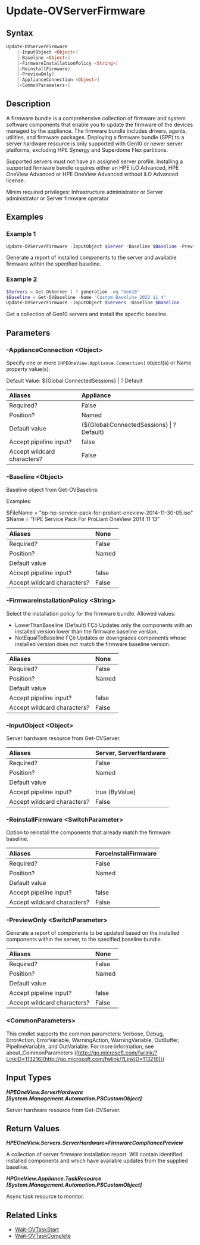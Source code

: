 ﻿---
description: Install SPP baseline to server hardware.
---

# Update-OVServerFirmware

## Syntax

```powershell
Update-OVServerFirmware
    [-InputObject <Object>]
    [-Baseline <Object>]
    [-FirmwareInstallationPolicy <String>]
    [-ReinstallFirmware]
    [-PreviewOnly]
    [-ApplianceConnection <Object>]
    [<CommonParameters>]
```

## Description

A firmware bundle is a comprehensive collection of firmware and system software components that enable you to update the firmware of the devices managed by the appliance. The firmware bundle includes drivers, agents, utilities, and firmware packages.  Deploying a firmware bundle (SPP) to a server hardware resource is only supported with Gen10 or newer server platforms, excluding HPE Synergy and Superdome Flex partitions.

Supported servers must not have an assigned server profile.  Installing a supported firmware bundle requires either an HPE iLO Advanced, HPE OneView Advanced or HPE OneView Advanced without iLO Advanced license.

Minim required privileges: Infrastructure administrator or Server administrator or Server firmware operator

## Examples

###  Example 1 

```powershell
Update-OVServerFirmware -InputObject $Server -Baseline $Baseline -PreviewOnly

```

Generate a report of installed components to the server and available firmware within the specified baseline.

###  Example 2 

```powershell
$Servers = Get-OVServer | ? generation -eq "Gen10"
$Baseline = Get-OVBaseline -Name "Custom Baseline 2022 11 4"
Update-OVServerFirmware -InputObject $Servers -Baseline $Baseline

```

Get a collection of Gen10 servers and install the specific baseline.

## Parameters

### -ApplianceConnection &lt;Object&gt;

Specify one or more `[HPEOneView.Appliance.Connection]` object(s) or Name property value(s).

Default Value: ${Global:ConnectedSessions} | ? Default

| Aliases | Appliance |
| :--- | :--- |
| Required? | False |
| Position? | Named |
| Default value | (${Global:ConnectedSessions} &vert; ? Default) |
| Accept pipeline input? | false |
| Accept wildcard characters? | False |

### -Baseline &lt;Object&gt;

Baseline object from Get-OVBaseline.

Examples:

$FileName = "bp-hp-service-pack-for-proliant-oneview-2014-11-30-05.iso"
$Name = "HPE Service Pack For ProLiant  OneView 2014 11 13"

| Aliases | None |
| :--- | :--- |
| Required? | False |
| Position? | Named |
| Default value |  |
| Accept pipeline input? | false |
| Accept wildcard characters? | False |

### -FirmwareInstallationPolicy &lt;String&gt;

Select the installation policy for the firmware bundle.  Allowed values:

* LowerThanBaseline (Default) ΓÇö Updates only the components with an installed version lower than the firmware baseline version.
* NotEqualToBaseline ΓÇö Updates or downgrades components whose installed version does not match the firmware baseline version.

| Aliases | None |
| :--- | :--- |
| Required? | False |
| Position? | Named |
| Default value |  |
| Accept pipeline input? | false |
| Accept wildcard characters? | False |

### -InputObject &lt;Object&gt;

Server hardware resource from Get-OVServer.

| Aliases | Server, ServerHardware |
| :--- | :--- |
| Required? | False |
| Position? | Named |
| Default value |  |
| Accept pipeline input? | true (ByValue) |
| Accept wildcard characters? | False |

### -ReinstallFirmware &lt;SwitchParameter&gt;

Option to reinstall the components that already match the firmware baseline.

| Aliases | ForceInstallFirmware |
| :--- | :--- |
| Required? | False |
| Position? | Named |
| Default value |  |
| Accept pipeline input? | false |
| Accept wildcard characters? | False |

### -PreviewOnly &lt;SwitchParameter&gt;

Generate a report of components to be updated based on the installed components within the server, to the specified baseline bundle.

| Aliases | None |
| :--- | :--- |
| Required? | False |
| Position? | Named |
| Default value |  |
| Accept pipeline input? | false |
| Accept wildcard characters? | False |

### &lt;CommonParameters&gt;

This cmdlet supports the common parameters: Verbose, Debug, ErrorAction, ErrorVariable, WarningAction, WarningVariable, OutBuffer, PipelineVariable, and OutVariable. For more information, see about\_CommonParameters \([http://go.microsoft.com/fwlink/?LinkID=113216](http://go.microsoft.com/fwlink/?LinkID=113216)\)

## Input Types

_**HPEOneView.ServerHardware [System.Management.Automation.PSCustomObject]**_

Server hardware resource from Get-OVServer.

## Return Values

_**HPEOneView.Servers.ServerHardware+FirmwareCompliancePreview**_

A collection of server firmware installation report.  Will contain identified installed components and which have available updates from the supplied baseline.

_**HPOneView.Appliance.TaskResource [System.Management.Automation.PSCustomObject]**_

Async task resource to monitor.

## Related Links

* [Wait-OVTaskStart](../appliance/wait-ovtaskstart.md)
* [Wait-OVTaskComplete](../appliance/wait-ovtaskcomplete.md)
